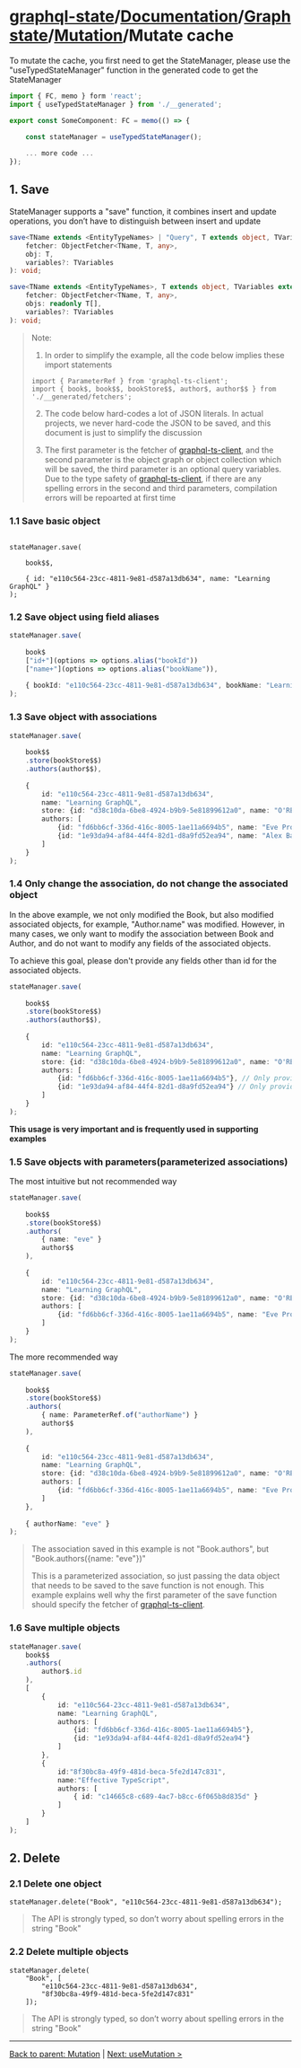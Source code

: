# [graphql-state](https://github.com/babyfish-ct/graphql-state)/[Documentation](../../README.md)/[Graph state](../README.md)/[Mutation](./README.md)/Mutate cache

To mutate the cache, you first need to get the StateManager, please use the "useTypedStateManager" function in the generated code to get the StateManager

```ts
import { FC, memo } form 'react';
import { useTypedStateManager } from './__generated';

export const SomeComponent: FC = memo(() => {

    const stateManager = useTypedStateManager();
    
    ... more code ...
});
```

## 1. Save

StateManager supports a "save" function, it combines insert and update operations, you don’t have to distinguish between insert and update

```ts
save<TName extends <EntityTypeNames> | "Query", T extends object, TVariables extends object = {}>(
    fetcher: ObjectFetcher<TName, T, any>,
    obj: T,
    variables?: TVariables
): void;

save<TName extends <EntityTypeNames>, T extends object, TVariables extends object = {}>(
    fetcher: ObjectFetcher<TName, T, any>,
    objs: readonly T[],
    variables?: TVariables
): void;
```

> Note:
>
> 1. In order to simplify the example, all the code below implies these import statements
>   ```
>   import { ParameterRef } from 'graphql-ts-client';
>   import { book$, book$$, bookStore$$, author$, author$$ } from './__generated/fetchers';
>   ```
> 2. The code below hard-codes a lot of JSON literals. In actual projects, we never hard-code the JSON to be saved, and this document is just to simplify the discussion
> 
> 3. The first parameter is the fetcher of [graphql-ts-client](https://github.com/babyfish-ct/graphql-ts-client), and the second parameter is the object graph or object collection which will be saved, the third parameter is an optional query variables. Due to the type safety of [graphql-ts-client](https://github.com/babyfish-ct/graphql-ts-client), if there are any spelling errors in the second and third parameters, compilation errors will be repoarted at first time

### 1.1 Save basic object
```

stateManager.save(

    book$$,
    
    { id: "e110c564-23cc-4811-9e81-d587a13db634", name: "Learning GraphQL" }
);
```

### 1.2 Save object using field aliases
```ts
stateManager.save(
    
    book$
    ["id+"](options => options.alias("bookId"))
    ["name+"](options => options.alias("bookName")),
    
    { bookId: "e110c564-23cc-4811-9e81-d587a13db634", bookName: "Learning GraphQL" }
);
```

### 1.3 Save object with associations
```ts
stateManager.save(
    
    book$$
    .store(bookStore$$)
    .authors(author$$),
    
    { 
        id: "e110c564-23cc-4811-9e81-d587a13db634", 
        name: "Learning GraphQL",
        store: {id: "d38c10da-6be8-4924-b9b9-5e81899612a0", name: "O'REILLY"},
        authors: [
            {id: "fd6bb6cf-336d-416c-8005-1ae11a6694b5", name: "Eve Procello"},
            {id: "1e93da94-af84-44f4-82d1-d8a9fd52ea94", name: "Alex Banks"}
        ]
    }
);
```

### 1.4 Only change the association, do not change the associated object

In the above example, we not only modified the Book, but also modified associated objects, for example, "Author.name" was modified. However, in many cases, we only want to modify the association between Book and Author, and do not want to modify any fields of the associated objects.

To achieve this goal, please don't provide any fields other than id for the associated objects.

```ts
stateManager.save(
    
    book$$
    .store(bookStore$$)
    .authors(author$$),
    
    { 
        id: "e110c564-23cc-4811-9e81-d587a13db634", 
        name: "Learning GraphQL",
        store: {id: "d38c10da-6be8-4924-b9b9-5e81899612a0", name: "O'REILLY"},
        authors: [
            {id: "fd6bb6cf-336d-416c-8005-1ae11a6694b5"}, // Only provide id
            {id: "1e93da94-af84-44f4-82d1-d8a9fd52ea94"} // Only provide id
        ]
    }
);
```
**This usage is very important and is frequently used in supporting examples**

### 1.5 Save objects with parameters(parameterized associations)

The most intuitive but not recommended way
```ts
stateManager.save(
    
    book$$
    .store(bookStore$$)
    .authors(
        { name: "eve" }
        author$$
    ),
    
    { 
        id: "e110c564-23cc-4811-9e81-d587a13db634", 
        name: "Learning GraphQL",
        store: {id: "d38c10da-6be8-4924-b9b9-5e81899612a0", name: "O'REILLY"},
        authors: [
            {id: "fd6bb6cf-336d-416c-8005-1ae11a6694b5", name: "Eve Procello"}
        ]
    }
);
```
The more recommended way
```ts
stateManager.save(
    
    book$$
    .store(bookStore$$)
    .authors(
        { name: ParameterRef.of("authorName") }
        author$$
    ),
    
    { 
        id: "e110c564-23cc-4811-9e81-d587a13db634", 
        name: "Learning GraphQL",
        store: {id: "d38c10da-6be8-4924-b9b9-5e81899612a0", name: "O'REILLY"},
        authors: [
            {id: "fd6bb6cf-336d-416c-8005-1ae11a6694b5", name: "Eve Procello"}
        ]
    },
    
    { authorName: "eve" }
);
```

> The association saved in this example is not "Book.authors", but "Book.authors({name: "eve"})"
>
> This is a parameterized association, so just passing the data object that needs to be saved to the save function is not enough. This example explains well why the first parameter of the save function should specify the fetcher of [graphql-ts-client](https://github.com/babyfish-ct/graphql-ts-client).

### 1.6 Save multiple objects

```ts
stateManager.save(
    book$$
    .authors(
        author$.id
    ),
    [
        { 
            id: "e110c564-23cc-4811-9e81-d587a13db634", 
            name: "Learning GraphQL",
            authors: [
                {id: "fd6bb6cf-336d-416c-8005-1ae11a6694b5"},
                {id: "1e93da94-af84-44f4-82d1-d8a9fd52ea94"}
            ]
        },
        {
            id:"8f30bc8a-49f9-481d-beca-5fe2d147c831",
            name:"Effective TypeScript",
            authors: [
                { id: "c14665c8-c689-4ac7-b8cc-6f065b8d835d" }
            ]
        }
    ]
);
```

## 2. Delete

### 2.1 Delete one object
```
stateManager.delete("Book", "e110c564-23cc-4811-9e81-d587a13db634");
```
> The API is strongly typed, so don’t worry about spelling errors in the string "Book"

### 2.2 Delete multiple objects
```
stateManager.delete(
    "Book", [
        "e110c564-23cc-4811-9e81-d587a13db634",
        "8f30bc8a-49f9-481d-beca-5fe2d147c831"
    ]);
```
> The API is strongly typed, so don’t worry about spelling errors in the string "Book"
-----------------------
[Back to parent: Mutation](./README.md) | [Next: useMutation >](./useMutation.md)
